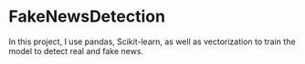 # FakeNewsDetection
In this project, I use pandas, Scikit-learn, as well as vectorization to train the model to detect real and fake news. 
